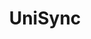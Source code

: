 ---
slug: "unisync"
meta-title: "UniSync"
title: "UniSync"
description: "An Automation tool to seamlessly integrate ERP schedule data into Google Calendars"
start_date: "August 30 2023"
is_published: true
is_pinned: false
is_important: true
project_tags:
- Python
- Selenium
- Google Calendars
- Google Cloud Platform
repository_link: "https://github.com/lalitm1004/UniSync"
---